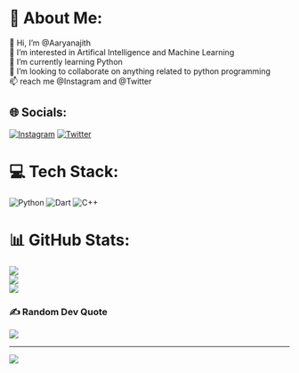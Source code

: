 # 💫 About Me:
👋 Hi, I’m @Aaryanajith<br>👀 I’m interested in Artifical Intelligence and Machine Learning<br>🌱 I’m currently learning Python<br>💞️ I’m looking to collaborate on anything related to python programming<br>📫  reach me @Instagram and @Twitter


## 🌐 Socials:
[![Instagram](https://img.shields.io/badge/Instagram-%23E4405F.svg?logo=Instagram&logoColor=white)](https://instagram.com/ig_aaryn) [![Twitter](https://img.shields.io/badge/Twitter-%231DA1F2.svg?logo=Twitter&logoColor=white)](https://twitter.com/aaryn_ajith) 

# 💻 Tech Stack:
![Python](https://img.shields.io/badge/python-3670A0?style=for-the-badge&logo=python&logoColor=ffdd54) ![Dart](https://img.shields.io/badge/dart-%230175C2.svg?style=for-the-badge&logo=dart&logoColor=white) ![C++](https://img.shields.io/badge/c++-%2300599C.svg?style=for-the-badge&logo=c%2B%2B&logoColor=white)
# 📊 GitHub Stats:
![](https://github-readme-stats.vercel.app/api?username=Aaryanajith&theme=dark&hide_border=false&include_all_commits=false&count_private=false)<br/>
![](https://github-readme-streak-stats.herokuapp.com/?user=Aaryanajith&theme=dark&hide_border=false)<br/>
![](https://github-readme-stats.vercel.app/api/top-langs/?username=Aaryanajith&theme=dark&hide_border=false&include_all_commits=false&count_private=false&layout=compact)

### ✍️ Random Dev Quote
![](https://quotes-github-readme.vercel.app/api?type=horizontal&theme=radical)

---
[![](https://visitcount.itsvg.in/api?id=Aaryanajith&icon=8&color=4)](https://visitcount.itsvg.in)

<!-- Proudly created with GPRM ( https://gprm.itsvg.in ) -->
